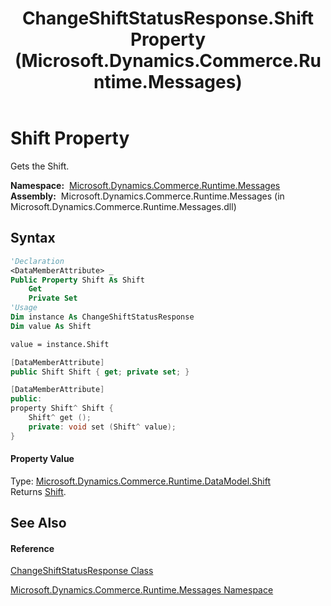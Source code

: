 ﻿---
title: ChangeShiftStatusResponse.Shift Property  (Microsoft.Dynamics.Commerce.Runtime.Messages)
TOCTitle: Shift Property
ms:assetid: P:Microsoft.Dynamics.Commerce.Runtime.Messages.ChangeShiftStatusResponse.Shift
ms:mtpsurl: https://technet.microsoft.com/en-us/library/microsoft.dynamics.commerce.runtime.messages.changeshiftstatusresponse.shift(v=AX.60)
ms:contentKeyID: 62211437
ms.date: 05/18/2015
mtps_version: v=AX.60
f1_keywords:
- Microsoft.Dynamics.Commerce.Runtime.Messages.ChangeShiftStatusResponse.Shift
dev_langs:
- CSharp
- C++
- VB
---

# Shift Property

Gets the Shift.

**Namespace:**  [Microsoft.Dynamics.Commerce.Runtime.Messages](microsoft-dynamics-commerce-runtime-messages-namespace.md)  
**Assembly:**  Microsoft.Dynamics.Commerce.Runtime.Messages (in Microsoft.Dynamics.Commerce.Runtime.Messages.dll)

## Syntax

``` vb
'Declaration
<DataMemberAttribute> _
Public Property Shift As Shift
    Get
    Private Set
'Usage
Dim instance As ChangeShiftStatusResponse
Dim value As Shift

value = instance.Shift
```

``` csharp
[DataMemberAttribute]
public Shift Shift { get; private set; }
```

``` c++
[DataMemberAttribute]
public:
property Shift^ Shift {
    Shift^ get ();
    private: void set (Shift^ value);
}
```

#### Property Value

Type: [Microsoft.Dynamics.Commerce.Runtime.DataModel.Shift](shift-class-microsoft-dynamics-commerce-runtime-datamodel.md)  
Returns [Shift](shift-class-microsoft-dynamics-commerce-runtime-datamodel.md).  

## See Also

#### Reference

[ChangeShiftStatusResponse Class](changeshiftstatusresponse-class-microsoft-dynamics-commerce-runtime-messages.md)

[Microsoft.Dynamics.Commerce.Runtime.Messages Namespace](microsoft-dynamics-commerce-runtime-messages-namespace.md)

